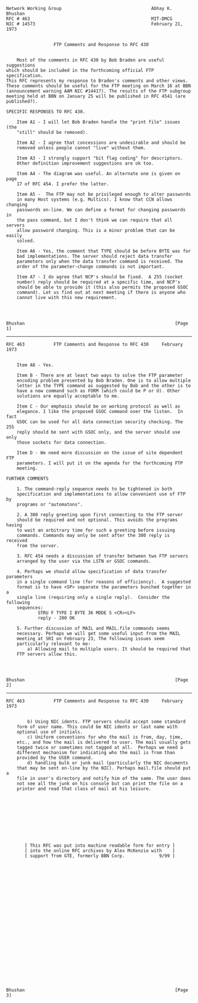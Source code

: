     Network Working Group                                  Abhay K. Bhushan
    RFC # 463                                              MIT-DMCG
    NIC # 14573                                            February 21, 1973


                      FTP Comments and Response to RFC 430


        Most of the comments in RFC 430 by Bob Braden are useful suggestions
    which should be included in the forthcoming official FTP specification.
    This RFC represents my response to Braden's comments and other views.
    These comments should be useful for the FTP meeting on March 16 at BBN
    (announcement warning AAM NIC #14417). The results of the FTP subgroup
    meeting held at BBN on January 25 will be published in RFC 4541 (are
    published?).

    SPECIFIC RESPONSES TO RFC 430.

        Item A1 - I will let Bob Braden handle the "print file" issues (the
        "still" should be removed).

        Item A2 - I agree that concessions are undesirable and should be
        removed unless people cannot "live" without them.

        Item A3 - I strongly support "bit flag coding" for descriptors.
        Other definition improvement suggestions are ok too.

        Item A4 - The diagram was useful. An alternate one is given on page
        17 of RFC 454. I prefer the latter.

        Item A5 -  The FTP may not be privileged enough to alter passwords
        in many Host systems (e.g. Multics). I know that CCN allows changing
        passwords on-line. We can define a format for changing passwords in
        the pass command, but I don't think we can require that all servers
        allow password changing. This is a minor problem that can be easily
        solved.

        Item A6 - Yes, the comment that TYPE should be before BYTE was for
        bad implementations. The server should reject data transfer
        parameters only when the data transfer command is received. The
        order of the parameter-change commands is not important.

        Item A7 - I do agree that NCP's should be fixed.  A 255 (socket
        number) reply should be required at a specific time, and NCP's
        should be able to provide it (this also permits the proposed GSOC
        command). Let us find out at next meeting if there is anyone who
        cannot live with this new requirement.




    Bhushan                                                         [Page 1]

------------------------------------------------------------------------

``` newpage
RFC 463           FTP Comments and Response to RFC 430     February 1973


    Item A8 - Yes.

    Item B - There are at least two ways to solve the FTP parameter
    encoding problem presented by Bob Braden. One is to allow multiple
    letter in the TYPE command as suggested by Bob and the other is to
    have a new command such as FORM (which could be P or U). Other
    solutions are equally acceptable to me.

    Item C - Our emphasis should be on working protocol as well as
    elegance. I like the proposed GSOC command over the listen.  In fact
    GSOC can be used for all data connection security checking. The 255
    reply should be sent with GSOC only, and the server should use only
    those sockets for data connection.

    Item D - We need more discussion on the issue of site dependent FTP
    parameters. I will put it on the agenda for the forthcoming FTP
    meeting.

FURTHER COMMENTS

    1. The command-reply sequence needs to be tightened in both
    specification and implementations to allow convenient use of FTP by
    programs or "automatons".

    2. A 300 reply greeting upon first connecting to the FTP server
    should be required and not optional. This avoids the programs having
    to wait an arbitrary time for such a greeting before issuing
    commands. Commands may only be sent after the 300 reply is received
    from the server.

    3. RFC 454 needs a discussion of transfer between two FTP servers
    arranged by the user via the LSTN or GSOC commands.

    4. Perhaps we should allow specification of data transfer parameters
    in a single command line (for reasons of efficiency).  A suggested
    format is to have <SP> separate the parameters bunched together in a
    single line (requiring only a single reply).  Consider the following
    sequences:
            STRU F TYPE I BYTE 36 MODE S <CR><LF>
            reply - 200 OK

    5. Further discussion of MAIL and MAIL.file commands seems
    necessary. Perhaps we will get some useful input from the MAIL
    meeting at SRI on February 23, The following issues seem
    particularly relevant to me:
        a) Allowing mail to multiple users. It should be required that
    FTP servers allow this.




Bhushan                                                         [Page 2]
```

------------------------------------------------------------------------

``` newpage
RFC 463           FTP Comments and Response to RFC 430     February 1973


        b) Using NIC idents. FTP servers should accept some standard
    form of user name. This could be NIC idents or last name with
    optional use of initials.
        c) Uniform conventions for who the mail is from, day, time,
    etc., and how the mail is delivered to user. The mail usually gets
    tagged twice or sometimes not tagged at all.  Perhaps we need a
    different mechanism for indicating who the mail is from than
    provided by the USER command.
        d) handling bulk or junk mail (particularly the NIC documents
    that may be sent on-line by the NIC). Perhaps mail.file should put a
    file in user's directory and notify him of the same. The user does
    not see all the junk on his console but can print the file on a
    printer and read that class of mail at his leisure.










       [ This RFC was put into machine readable form for entry ]
       [ into the online RFC archives by Alex McKenzie with    ]
       [ support from GTE, formerly BBN Corp.             9/99 ]

























Bhushan                                                         [Page 3]
```
